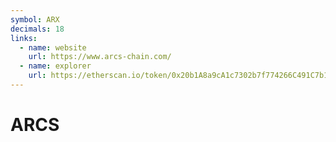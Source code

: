 ```yaml
---
symbol: ARX
decimals: 18
links:
  - name: website
    url: https://www.arcs-chain.com/
  - name: explorer
    url: https://etherscan.io/token/0x20b1A8a9cA1c7302b7f774266C491C7b11622779
---
```


# ARCS
